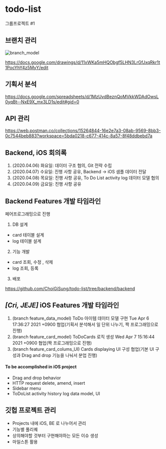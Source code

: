 # todo-list
그룹프로젝트 #1

## 브랜치 관리

![branch_model](https://user-images.githubusercontent.com/59721293/114133022-7b9da480-9959-11eb-91f7-70ba47a585da.png)

https://docs.google.com/drawings/d/11xWKa5mHQObgf5LHN3LrGfJxqRkr1t1PocYhY4z5MyY/edit

## 기획서 분석
https://docs.google.com/spreadsheets/d/1MzUvdBeznQoMVkkWDAdOwsL0yqBt--NxE9X_mx3LD1s/edit#gid=0

## API 관리

https://web.postman.co/collections/15264844-16e2e7a3-08ab-9569-8bb3-0c7544beb883?workspace=5bda0218-c677-414c-8a57-8f48ddbebd7a

## Backend, iOS 회의록

1. (2020.04.06) 화요일: 데이터 구조 협의, Git 전략 수립
2. (2020.04.07) 수요일: 진행 사항 공유, Backend -> iOS 샘플 데이터 전달
3. (2020.04.08) 목요일: 진행 사항 공유, To Do List activity log 데이터 모델 협의
4. (2020.04.09) 금요일: 진행 사항 공유

## Backend Features 개발 타임라인

페어프로그래밍으로 진행
1. DB 설계
  - card 테이블 설계
  - log 테이블 설계
2. 기능 개발
  - card 조회, 수정 , 삭제
  - log 조회, 등록
3. 배포

https://github.com/ChoiGiSung/todo-list/tree/backend/backend


## *[Cri, JEJE]* iOS Features 개발 타임라인
1. (branch feature_data_model) ToDo 아이템 데이터 모델 구현 Tue Apr 6 17:36:27 2021 +0900
협업(기획서 분석해서 일 단위 나누기, 짝 프로그래밍으로 진행)
2. (branch feature_card_model) ToDoCards 로직 생성 Wed Apr 7 15:16:44 2021 +0900
협업(짝 프로그래밍으로 진행)
3. (branch feature_card_colums_UI) Cards displaying UI 구성
협업(기본 UI 구성과 Drag and drop 기능을 나눠서 분업 진행)

#### To be accomplished in iOS project
- Drag and drop behavior
- HTTP request delete, amend, insert
- Sidebar menu
- ToDoList activity history log data model, UI


## 깃헙 프로젝트 관리

- Projects 내에 iOS, BE 로 나누어서 관리
- 기능별 풀리퀘
- 상의해야할 것부터 구현해야하는 모든 이슈 생성
- 마일스톤 활용



